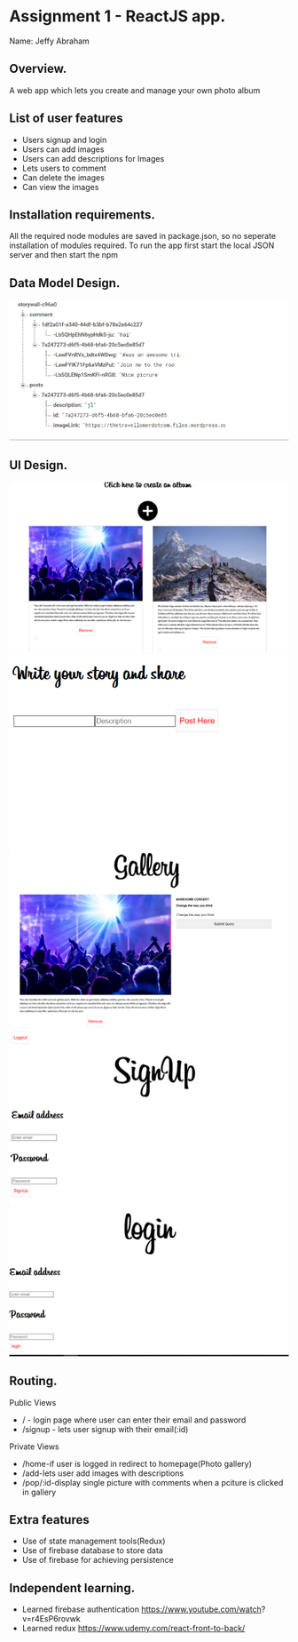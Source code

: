 # Assignment 1 - ReactJS app.

Name:  Jeffy Abraham

## Overview.
 A web app which lets you create and manage your own photo album 


## List of user features 
 + Users signup and login
 + Users can add images
 + Users can add descriptions for Images
 + Lets users to comment
 + Can delete the images
 + Can view the images

## Installation requirements.

All the required node modules are saved in package.json, so no seperate installation of modules required. To run the app first start the local JSON server and then start the npm

## Data Model Design.


![alt text](Firebase.PNG)
        
      


## UI Design.
![alt text](react01.PNG)
![alt text](React02.PNG)
![alt text](react03.PNG)
![alt text](Signup.PNG)
![alt text](Login.PNG)

## Routing.
Public Views

+ / - login page where user can enter their email and password
+ /signup - lets user signup with their email(:id)

Private Views
+ /home-if user is logged in redirect to homepage(Photo gallery)
+ /add-lets user add images with descriptions
+ /pop/:id-display single picture with comments when a pciture is clicked in gallery


## Extra features

+ Use of state management tools(Redux)
+ Use of firebase database to store data
+ Use of firebase for achieving persistence


## Independent learning.

+ Learned firebase authentication https://www.youtube.com/watch?  v=r4EsP6rovwk
+ Learned redux https://www.udemy.com/react-front-to-back/




